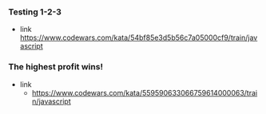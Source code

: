 ### Testing 1-2-3
- link
	https://www.codewars.com/kata/54bf85e3d5b56c7a05000cf9/train/javascript

### The highest profit wins!
- link
	- https://www.codewars.com/kata/559590633066759614000063/train/javascript